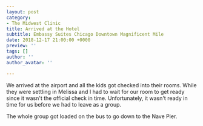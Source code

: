 ```yaml
---
layout: post
category:
- The Midwest Clinic
title: Arrived at the Hotel
subtitle: Embassy Suites Chicago Downtown Magnificent Mile
date: 2018-12-17 21:00:00 +0000
preview: ''
tags: []
author: ''
author_avatar: ''

---
```

We arrived at the airport and all the kids got checked into their rooms. While they were settling in Melissa and I had to wait for our room to get ready since it wasn't the official check in time. Unfortunately, it wasn't ready in time for us before we had to leave as a group. 

The whole group got loaded on the bus to go down to the Nave Pier.